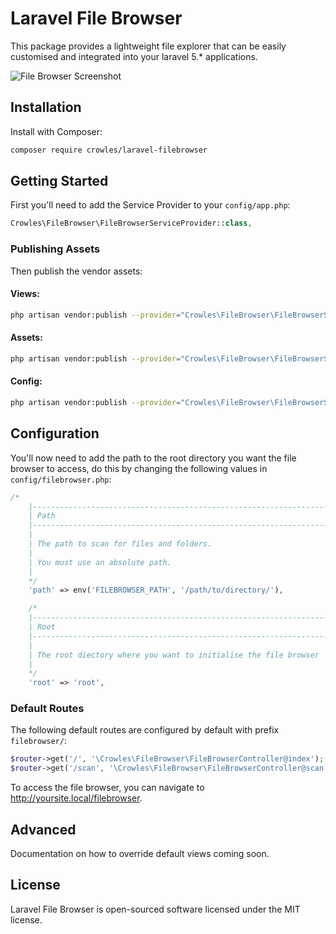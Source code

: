 # Laravel File Browser

This package provides a lightweight file explorer that can be easily customised and integrated into your laravel 5.* applications.

![File Browser Screenshot](https://rowles.ch/img/filebrowser.png)

## Installation
Install with  Composer:
```sh
composer require crowles/laravel-filebrowser
```

## Getting Started

First you'll need to add the Service Provider to your ```config/app.php```:
```php
Crowles\FileBrowser\FileBrowserServiceProvider::class,
```

### Publishing Assets
Then publish the vendor assets:

#### Views:
```sh
php artisan vendor:publish --provider="Crowles\FileBrowser\FileBrowserServiceProvider" --tag views
```
#### Assets:
```sh
php artisan vendor:publish --provider="Crowles\FileBrowser\FileBrowserServiceProvider" --tag assets
```
#### Config:
```sh
php artisan vendor:publish --provider="Crowles\FileBrowser\FileBrowserServiceProvider" --tag config
```

## Configuration
You'll now need to add the path to the root directory you want the file browser to access, do this by changing the following values in ```config/filebrowser.php```:
```php
/*
    |--------------------------------------------------------------------------
    | Path
    |--------------------------------------------------------------------------
    |
    | The path to scan for files and folders.
    |
    | You must use an absolute path.
    |
    */
    'path' => env('FILEBROWSER_PATH', '/path/to/directory/'),

    /*
    |--------------------------------------------------------------------------
    | Root
    |--------------------------------------------------------------------------
    |
    | The root diectory where you want to initialise the file browser
    |
    */
    'root' => 'root',
```
### Default Routes
The following default routes are configured by default with prefix ```filebrowser/```:
```php
$router->get('/', '\Crowles\FileBrowser\FileBrowserController@index');
$router->get('/scan', '\Crowles\FileBrowser\FileBrowserController@scan');
```

To access the file browser, you can navigate to http://yoursite.local/filebrowser.

## Advanced

Documentation on how to override default views coming soon.

## License

Laravel File Browser is open-sourced software licensed under the MIT license.
